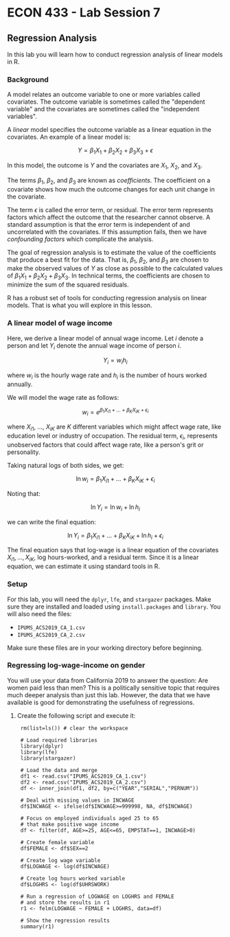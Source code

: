 # ECON 433 - Lab Session 7
## Regression Analysis

In this lab you will learn how to conduct regression analysis of linear models in R.

### Background

A model relates an outcome variable to one or more variables called covariates. The outcome variable is sometimes called the "dependent variable" and the covariates are sometimes called the "independent variables". 

A *linear* model specifies the outcome variable as a linear equation in the covariates. An example of a linear model is:

$$Y = \beta_1 X_1 + \beta_2 X_2 + \beta_3 X_3 + \epsilon$$

In this model, the outcome is $Y$ and the covariates are $X_1$, $X_2$, and $X_3$. 

The terms $\beta_1$, $\beta_2$, and $\beta_3$ are known as *coefficients*. The coefficient on a covariate shows how much the outcome changes for each unit change in the covariate.

The term $\epsilon$ is called the error term, or residual. The error term represents factors which affect the outcome that the researcher cannot observe. A standard assumption is that the error term is independent of and uncorrelated with the covariates. If this assumption fails, then we have *confounding factors* which complicate the analysis.

The goal of regression analysis is to estimate the value of the coefficients that produce a best fit for the data. That is, $\beta_1$, $\beta_2$, and $\beta_3$ are chosen to make the observed values of $Y$ as close as possible to the calculated values of $\beta_1 X_1 + \beta_2 X_2 + \beta_3 X_3$. In technical terms, the coefficients are chosen to minimize the sum of the squared residuals.

R has a robust set of tools for conducting regression analysis on linear models. That is what you will explore in this lesson.

### A linear model of wage income

Here, we derive a linear model of annual wage income. Let $i$ denote a person and let $Y_i$ denote the annual wage income of person $i$. 

$$Y_i = w_i h_i$$

where $w_i$ is the hourly wage rate and $h_i$ is the number of hours worked annually.

We will model the wage rate as follows:

$$w_i = e^{\beta_1 X_{i1} + \ldots + \beta_K X_{iK} + \epsilon_i}$$

where $X_{i1}$, $\ldots$, $X_{iK}$ are $K$ different variables which might affect wage rate, like education level or industry of occupation. The residual term, $\epsilon_i$, represents unobserved factors that could affect wage rate, like a person's grit or personality.

Taking natural logs of both sides, we get:

$$\ln w_i = \beta_1 X_{i1} + \ldots + \beta_K X_{iK} + \epsilon_i$$

Noting that:

$$\ln Y_i = \ln w_i + \ln h_i$$

we can write the final equation:

$$\ln Y_i = \beta_1 X_{i1} + \ldots + \beta_K X_{iK} + \ln h_i + \epsilon_i$$

The final equation says that log-wage is a linear equation of the covariates $X_{i1}, \ldots , X_{iK}$, log hours-worked, and a residual term. Since it is a linear equation, we can estimate it using standard tools in R.


### Setup

For this lab, you will need the `dplyr`, `lfe`, and `stargazer` packages. Make sure they are installed and loaded using `install.packages` and `library`. You will also need the files:

- `IPUMS_ACS2019_CA_1.csv`
- `IPUMS_ACS2019_CA_2.csv`

Make sure these files are in your working directory before beginning.

### Regressing log-wage-income on gender

You will use your data from California 2019 to answer the question: Are women paid less than men? This is a politically sensitive topic that requires much deeper analysis than just this lab. However, the data that we have available is good for demonstrating the usefulness of regressions.

1. Create the following script and execute it:

        rm(list=ls()) # clear the workspace
        
        # Load required libraries
        library(dplyr)
        library(lfe)
        library(stargazer)
        
        # Load the data and merge
        df1 <- read.csv("IPUMS_ACS2019_CA_1.csv")
        df2 <- read.csv("IPUMS_ACS2019_CA_2.csv")
        df <- inner_join(df1, df2, by=c("YEAR","SERIAL","PERNUM"))

        # Deal with missing values in INCWAGE
        df$INCWAGE <- ifelse(df$INCWAGE>=999998, NA, df$INCWAGE)
        
        # Focus on employed individuals aged 25 to 65
        # that make positive wage income
        df <- filter(df, AGE>=25, AGE<=65, EMPSTAT==1, INCWAGE>0)
        
        # Create female variable
        df$FEMALE <- df$SEX==2
        
        # Create log wage variable
        df$LOGWAGE <- log(df$INCWAGE)
        
        # Create log hours worked variable
        df$LOGHRS <- log(df$UHRSWORK)
        
        # Run a regression of LOGWAGE on LOGHRS and FEMALE
        # and store the results in r1
        r1 <- felm(LOGWAGE ~ FEMALE + LOGHRS, data=df)
        
        # Show the regression results
        summary(r1)
        
        


















